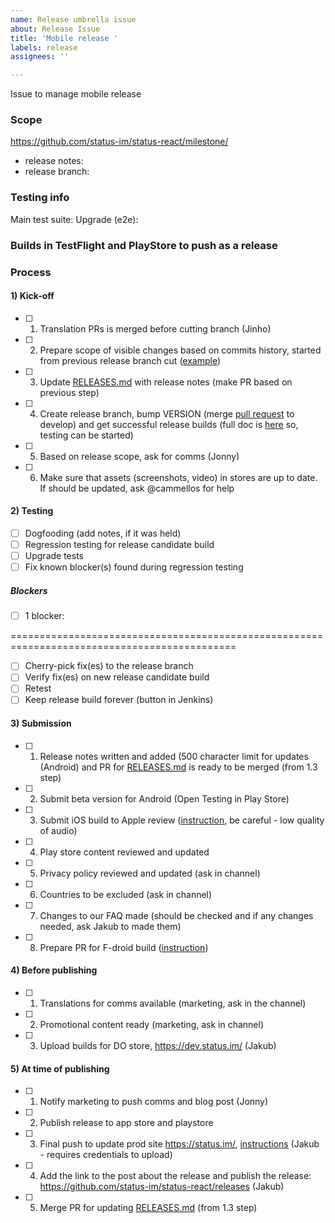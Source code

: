 ```yaml
---
name: Release umbrella issue
about: Release Issue
title: 'Mobile release '
labels: release
assignees: ''

---
```

Issue to manage mobile release <version>

### Scope
[comment]: # (Add milestone from github)
https://github.com/status-im/status-react/milestone/

- release notes: 
- release branch: 


### Testing info 
[comment]: # (TestRail info, added by QA)
Main test suite: 
Upgrade (e2e): 

### Builds in TestFlight and PlayStore to push as a release
[comment]: # (Will be added by QA after testing approving of build)

### Process
#### 1) Kick-off
- [ ] 1. Translation PRs is merged before cutting branch (Jinho)
- [ ] 2. Prepare scope of visible changes based on commits history, started from previous release branch cut ([example]( https://notes.status.im/1.14-release-notes?view))
- [ ] 3. Update [RELEASES.md](https://github.com/status-im/status-react/blob/develop/RELEASES.md) with release notes (make PR based on previous step)
- [ ] 4. Create release branch, bump VERSION (merge  [pull request](https://github.com/status-im/status-react/pull/12504)  to develop) and get successful release builds (full doc is [here](https://github.com/status-im/status-react/blob/develop/doc/RELEASE_GUIDE.md) so, testing can be started)
- [ ] 5. Based on release scope, ask for comms (Jonny) 
- [ ] 6. Make sure that assets (screenshots, video) in stores are up to date. If should be updated, ask @cammellos  for help

#### 2) Testing
[comment]: # (Section will be maintained by QA)
- [ ] Dogfooding (add notes, if it was held) 
- [ ] Regression testing for release candidate build
- [ ] Upgrade tests
- [ ] Fix known blocker(s) found during regression testing

##### Blockers
[comment]: # (Section for blocker issues; should be fixed and merged by release-manager. Remove if no blockers found)
- [ ] 1 blocker:

=============================================================================================

- [ ] Cherry-pick fix(es) to the release branch
- [ ] Verify fix(es) on new release candidate build
- [ ] Retest
- [ ] Keep release build forever (button in Jenkins)

#### 3) Submission

- [ ] 1. Release notes written and added (500 character limit for updates (Android) and PR for [RELEASES.md](https://github.com/status-im/status-react/blob/develop/RELEASES.md) is ready to be merged (from 1.3 step)
- [ ] 2. Submit beta version for Android (Open Testing in Play Store)
- [ ] 3. Submit iOS build to Apple review ([instruction](https://drive.google.com/file/d/10Cl7PBB7TFPkZiVbfzdFGpfMRP9bxXuq/view?usp=sharing), be careful - low quality of audio)
- [ ] 4. Play store content reviewed and updated
- [ ] 5. Privacy policy reviewed and updated (ask in channel)
- [ ] 6. Countries to be excluded (ask in channel) 
- [ ] 7. Changes to our FAQ made (should be checked and if any changes needed, ask Jakub to made them)
- [ ] 8. Prepare PR for F-droid build ([instruction]( https://github.com/status-im/status-react/blob/develop/doc/FDROID.md))

#### 4) Before publishing
- [ ] 1. Translations for comms available (marketing, ask in the channel)
- [ ] 2. Promotional content ready (marketing, ask in channel)
- [ ] 3. Upload builds for DO store,  https://dev.status.im/ (Jakub)

#### 5) At time of publishing
- [ ] 1. Notify marketing to push comms and blog post (Jonny)
- [ ] 2. Publish release to app store and playstore
- [ ] 3. Final push to update prod site https://status.im/,  [instructions](https://github.com/status-im/infra-docs/blob/master/articles/status_release_upload.md) (Jakub - requires credentials to upload) 
- [ ] 4. Add the link to the post about the release and publish the release: https://github.com/status-im/status-react/releases (Jakub)
- [ ] 5. Merge PR for updating [RELEASES.md](https://github.com/status-im/status-react/blob/develop/RELEASES.md) (from 1.3 step)


